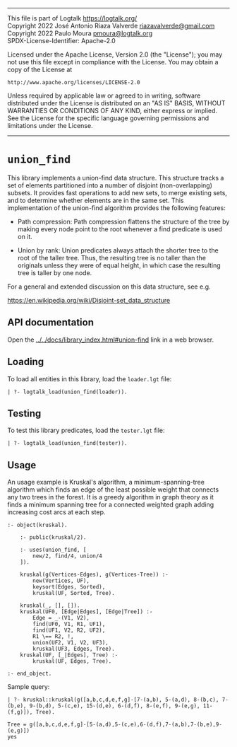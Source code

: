 ________________________________________________________________________

This file is part of Logtalk <https://logtalk.org/>  
Copyright 2022 José Antonio Riaza Valverde <riazavalverde@gmail.com>  
Copyright 2022 Paulo Moura <pmoura@logtalk.org>  
SPDX-License-Identifier: Apache-2.0

Licensed under the Apache License, Version 2.0 (the "License");
you may not use this file except in compliance with the License.
You may obtain a copy of the License at

    http://www.apache.org/licenses/LICENSE-2.0

Unless required by applicable law or agreed to in writing, software
distributed under the License is distributed on an "AS IS" BASIS,
WITHOUT WARRANTIES OR CONDITIONS OF ANY KIND, either express or implied.
See the License for the specific language governing permissions and
limitations under the License.
________________________________________________________________________


`union_find`
============

This library implements a union-find data structure. This structure tracks
a set of elements partitioned into a number of disjoint (non-overlapping)
subsets. It provides fast operations to add new sets, to merge existing sets,
and to determine whether elements are in the same set. This implementation
of the union-find algorithm provides the following features:

- Path compression: Path compression flattens the structure of the tree by
making every node point to the root whenever a find predicate is used on it.

- Union by rank: Union predicates always attach the shorter tree to the root
of the taller tree. Thus, the resulting tree is no taller than the originals
unless they were of equal height, in which case the resulting tree is taller
by one node.

For a general and extended discussion on this data structure, see e.g.

https://en.wikipedia.org/wiki/Disjoint-set_data_structure


API documentation
-----------------

Open the [../../docs/library_index.html#union-find](../../docs/library_index.html#union-find)
link in a web browser.


Loading
-------

To load all entities in this library, load the `loader.lgt` file:

	| ?- logtalk_load(union_find(loader)).


Testing
-------

To test this library predicates, load the `tester.lgt` file:

	| ?- logtalk_load(union_find(tester)).


Usage
-----

An usage example is Kruskal's algorithm, a minimum-spanning-tree algorithm
which finds an edge of the least possible weight that connects any two trees
in the forest. It is a greedy algorithm in graph theory as it finds a minimum
spanning tree for a connected weighted graph adding increasing cost arcs at
each step.

	:- object(kruskal).
	
		:- public(kruskal/2).
	
		:- uses(union_find, [
			new/2, find/4, union/4
		]).
	
		kruskal(g(Vertices-Edges), g(Vertices-Tree)) :-
			new(Vertices, UF),
			keysort(Edges, Sorted),
			kruskal(UF, Sorted, Tree).
	
		kruskal(_, [], []).
		kruskal(UF0, [Edge|Edges], [Edge|Tree]) :-
			Edge = _-(V1, V2),
			find(UF0, V1, R1, UF1),
			find(UF1, V2, R2, UF2),
			R1 \== R2, !,
			union(UF2, V1, V2, UF3),
			kruskal(UF3, Edges, Tree).
		kruskal(UF, [_|Edges], Tree) :-
			kruskal(UF, Edges, Tree).
	
	:- end_object.

Sample query:

	| ?- kruskal::kruskal(g([a,b,c,d,e,f,g]-[7-(a,b), 5-(a,d), 8-(b,c), 7-(b,e), 9-(b,d), 5-(c,e), 15-(d,e), 6-(d,f), 8-(e,f), 9-(e,g), 11-(f,g)]), Tree).

	Tree = g([a,b,c,d,e,f,g]-[5-(a,d),5-(c,e),6-(d,f),7-(a,b),7-(b,e),9-(e,g)])
	yes
